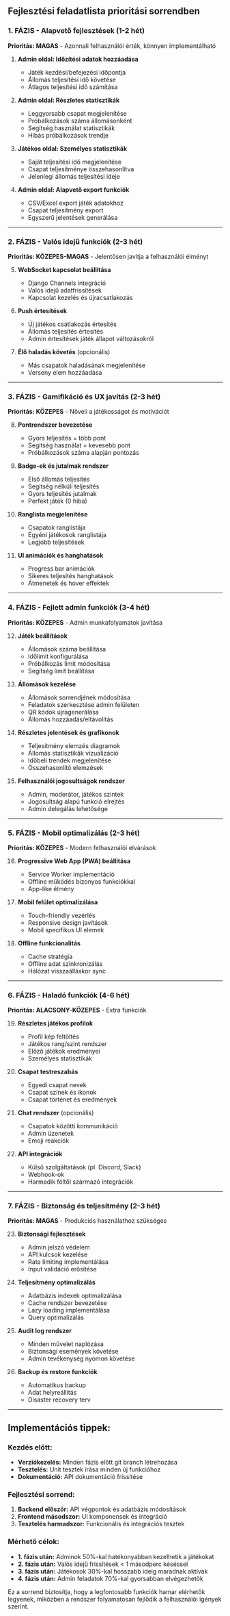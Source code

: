 ## **Fejlesztési feladatlista prioritási sorrendben**

### **1. FÁZIS - Alapvető fejlesztések (1-2 hét)**

**Prioritás: MAGAS** - Azonnali felhasználói érték, könnyen implementálható

1. **Admin oldal: Időzítési adatok hozzáadása**
   
   - Játék kezdési/befejezési időpontja
   - Állomás teljesítési idő követése
   - Átlagos teljesítési idő számítása

2. **Admin oldal: Részletes statisztikák**
   
   - Leggyorsabb csapat megjelenítése
   - Próbálkozások száma állomásonként
   - Segítség használat statisztikák
   - Hibás próbálkozások trendje

3. **Játékos oldal: Személyes statisztikák**
   
   - Saját teljesítési idő megjelenítése
   - Csapat teljesítménye összehasonlítva
   - Jelenlegi állomás teljesítési ideje

4. **Admin oldal: Alapvető export funkciók**
   
   - CSV/Excel export játék adatokhoz
   - Csapat teljesítmény export
   - Egyszerű jelentések generálása

---

### **2. FÁZIS - Valós idejű funkciók (2-3 hét)**

**Prioritás: KÖZEPES-MAGAS** - Jelentősen javítja a felhasználói élményt

5. **WebSocket kapcsolat beállítása**
   
   - Django Channels integráció
   - Valós idejű adatfrissítések
   - Kapcsolat kezelés és újracsatlakozás

6. **Push értesítések**
   
   - Új játékos csatlakozás értesítés
   - Állomás teljesítés értesítés
   - Admin értesítések játék állapot változásokról

7. **Élő haladás követés** (opcionális)
   
   - Más csapatok haladásának megjelenítése
   - Verseny elem hozzáadása

---

### **3. FÁZIS - Gamifikáció és UX javítás (2-3 hét)**

**Prioritás: KÖZEPES** - Növeli a játékosságot és motivációt

8. **Pontrendszer bevezetése**
   
   - Gyors teljesítés = több pont
   - Segítség használat = kevesebb pont
   - Próbálkozások száma alapján pontozás

9. **Badge-ek és jutalmak rendszer**
   
   - Első állomás teljesítés
   - Segítség nélküli teljesítés
   - Gyors teljesítés jutalmak
   - Perfekt játék (0 hiba)

10. **Ranglista megjelenítése**
    
    - Csapatok ranglistája
    - Egyéni játékosok ranglistája
    - Legjobb teljesítések

11. **UI animációk és hanghatások**
    
    - Progress bar animációk
    - Sikeres teljesítés hanghatások
    - Átmenetek és hover effektek

---

### **4. FÁZIS - Fejlett admin funkciók (3-4 hét)**

**Prioritás: KÖZEPES** - Admin munkafolyamatok javítása

12. **Játék beállítások**
    
    - Állomások száma beállítása
    - Időlimit konfigurálása
    - Próbálkozás limit módosítása
    - Segítség limit beállítása

13. **Állomások kezelése**
    
    - Állomások sorrendjének módosítása
    - Feladatok szerkesztése admin felületen
    - QR kódok újragenerálása
    - Állomás hozzáadás/eltávolítás

14. **Részletes jelentések és grafikonok**
    
    - Teljesítmény elemzés diagramok
    - Állomás statisztikák vizualizáció
    - Időbeli trendek megjelenítése
    - Összehasonlító elemzések

15. **Felhasználói jogosultságok rendszer**
    
    - Admin, moderátor, játékos szintek
    - Jogosultság alapú funkció elrejtés
    - Admin delegálás lehetősége

---

### **5. FÁZIS - Mobil optimalizálás (2-3 hét)**

**Prioritás: KÖZEPES** - Modern felhasználói elvárások

16. **Progressive Web App (PWA) beállítása**
    
    - Service Worker implementáció
    - Offline működés bizonyos funkciókkal
    - App-like élmény

17. **Mobil felület optimalizálása**
    
    - Touch-friendly vezérlés
    - Responsive design javítások
    - Mobil specifikus UI elemek

18. **Offline funkcionalitás**
    
    - Cache stratégia
    - Offline adat szinkronizálás
    - Hálózat visszaálláskor sync

---

### **6. FÁZIS - Haladó funkciók (4-6 hét)**

**Prioritás: ALACSONY-KÖZEPES** - Extra funkciók

19. **Részletes játékos profilok**
    
    - Profil kép feltöltés
    - Játékos rang/szint rendszer
    - Előző játékok eredményei
    - Személyes statisztikák

20. **Csapat testreszabás**
    
    - Egyedi csapat nevek
    - Csapat színek és ikonok
    - Csapat történet és eredmények

21. **Chat rendszer** (opcionális)
    
    - Csapatok közötti kommunikáció
    - Admin üzenetek
    - Emoji reakciók

22. **API integrációk**
    
    - Külső szolgáltatások (pl. Discord, Slack)
    - Webhook-ok
    - Harmadik féltől származó integrációk

---

### **7. FÁZIS - Biztonság és teljesítmény (2-3 hét)**

**Prioritás: MAGAS** - Produkciós használathoz szükséges

23. **Biztonsági fejlesztések**
    
    - Admin jelszó védelem
    - API kulcsok kezelése
    - Rate limiting implementálása
    - Input validáció erősítése

24. **Teljesítmény optimalizálás**
    
    - Adatbázis indexek optimalizálása
    - Cache rendszer bevezetése
    - Lazy loading implementálása
    - Query optimalizálás

25. **Audit log rendszer**
    
    - Minden művelet naplózása
    - Biztonsági események követése
    - Admin tevékenység nyomon követése

26. **Backup és restore funkciók**
    
    - Automatikus backup
    - Adat helyreállítás
    - Disaster recovery terv

---

## **Implementációs tippek:**

### **Kezdés előtt:**

- **Verziókezelés:** Minden fázis előtt git branch létrehozása
- **Tesztelés:** Unit tesztek írása minden új funkcióhoz
- **Dokumentáció:** API dokumentáció frissítése

### **Fejlesztési sorrend:**

1. **Backend először:** API végpontok és adatbázis módosítások
2. **Frontend másodszor:** UI komponensek és integráció
3. **Tesztelés harmadszor:** Funkcionális és integrációs tesztek

### **Mérhető célok:**

- **1. fázis után:** Adminok 50%-kal hatékonyabban kezelhetik a játékokat
- **2. fázis után:** Valós idejű frissítések < 1 másodperc késéssel
- **3. fázis után:** Játékosok 30%-kal hosszabb ideig maradnak aktívak
- **4. fázis után:** Admin feladatok 70%-kal gyorsabban elvégezhetők

Ez a sorrend biztosítja, hogy a legfontosabb funkciók hamar elérhetők legyenek, miközben a rendszer folyamatosan fejlődik a felhasználói igények szerint.
